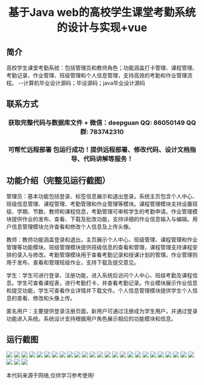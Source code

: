 <p><h1 align="center">基于Java web的高校学生课堂考勤系统的设计与实现+vue</h1></p>

## 简介
高校学生课堂考勤系统：包括管理员和教师角色；功能涵盖打卡管理、课程管理、考勤记录、作业管理、班级管理和个人信息管理，支持高效的考勤和作业管理流程。    --计算机毕业设计源码；毕设源码；java毕业设计源码


## 联系方式
<p><h3 align="center">获取完整代码与数据库文件 + 微信：deepguan QQ: 86050149 QQ群: 783742310</h3></p>
<p><h3 align="center">可帮忙远程部署 包运行成功！提供远程部署、修改代码、设计文档指导、代码讲解等服务！</h3></p>

## 功能介绍（完整见运行截图）
管理员：基本功能包括登录、标签信息展示和退出登录。系统主页包含个人中心、班级信息管理、课程管理、考勤管理和作业管理等模块。课程管理模块支持设置班级、学期、节数、教师和课程信息，考勤管理可审核学生的考勤申请。作业管理模块提供作业的发布、查看、下载及批改功能，支持详细的作业信息输入与编辑。用户信息管理模块允许查看和修改个人信息及上传头像。

教师：教师功能涵盖登录和退出，主页展示个人中心、班级管理、课程管理和作业管理等功能模块。班级管理模块提供班级信息的查看和管理，课程管理支持课程安排的录入与修改。考勤管理模块用于查看考勤记录和授课计划的管理。作业管理则用于发布、查看和管理班级作业，支持下载及提交意见。

学生：学生可进行登录、注册功能，进入系统后访问个人中心、班级考勤及课程信息。学生可查看课程表，进行考勤打卡，并查看考勤记录。作业模块展示作业信息和提交功能，学生可查看作业详情并下载文件。个人信息管理模块提供学生个人信息的查看、修改和头像上传。

匿名用户：主要提供登录注册页面，新用户可通过注册成为学生用户，并通过登录功能进入系统。系统设计支持根据用户角色展示相应的功能模块和信息。


## 运行截图
![](img/001.jpg)
![](img/002.jpg)
![](img/003.jpg)
![](img/004.jpg)
![](img/005.jpg)
![](img/006.jpg)
![](img/007.jpg)
![](img/008.jpg)
![](img/009.jpg)
![](img/010.jpg)
![](img/011.jpg)
![](img/012.jpg)
![](img/013.jpg)
![](img/014.jpg)
![](img/015.jpg)
![](img/016.jpg)
![](img/017.jpg)
![](img/018.jpg)
![](img/019.jpg)
![](img/020.jpg)
![](img/021.jpg)
![](img/022.jpg)
![](img/023.jpg)
![](img/024.jpg)
![](img/025.jpg)
![](img/026.jpg)
![](img/027.jpg)
![](img/028.jpg)

<p>本代码来源于网络,仅供学习参考使用!</p>
